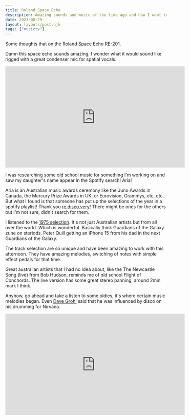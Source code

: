 ```yaml
---
title: Roland Space Echo
description: Amazing sounds and music of the time ago and how I want to use it to model sound better with AI
date: 2023-08-29
layout: layouts/post.njk
tags: ["musictv"]
---
```


Some thoughts that on the [Roland Space Echo RE-201](https://www.roland.com/global/products/rc_re-201_space_echo/).

Damn this space echo sounds amazing, I wonder what it would sound like rigged with a great condenser mic for spatial vocals.

<iframe width="560" height="315" src="https://www.youtube.com/embed/y3Whi-g-0A0?si=WR7OwFKyaZ2QFmD8" title="YouTube video player" frameborder="0" allow="accelerometer; autoplay; clipboard-write; encrypted-media; gyroscope; picture-in-picture; web-share" referrerpolicy="strict-origin-when-cross-origin" allowfullscreen></iframe>

I was researching some old school music for something I'm working on and saw my daughter's name appear in the Spotify search! Aria!

Aria is an Australian music awards ceremony like the Juno Awards in Canada, the Mercury Prize Awards in UK, or Eurovision, Grammys, etc, etc. But what I found is that someone has put up the selections of the year in a spotify playlist! Thank you [re.disco.very](https://open.spotify.com/user/re.disco.very?si=aa5666f9d3494bbf)! There might be ones for the others but I'm not sure, didn't search for them.

I listened to the [1975 selection](https://open.spotify.com/playlist/2EWppXKgzkMqHO0A41vV4f?si=8d79e61864a44600). It's not just Australian artists but from all over the world. Which is wonderful. Basically think Guardians of the Galaxy zune on steriods. Peter Quill getting an iPhone 15 from his dad in the next Guardians of the Galaxy.

The track selection are so unique and have been amazing to work with this afternoon. They have amazing melodies, switching of notes with simple effect pedals for that time.

Great australian artists that I had no idea about, like the The Newcastle Song (live) from Bob Hudson, reminds me of old school Flight of Conchords. The live version has some great stereo panning, around 2min mark I think.

Anyhow, go ahead and take a listen to some oldies, it's where certain music melodies began. Even [Dave Grohl](https://foofighters.com/) said that he was influenced by disco on his drumming for Nirvana.

<iframe width="560" height="315" src="https://www.youtube.com/embed/dZCrdSC2-1I?si=-qt__mGPIyiO1FoJ" title="YouTube video player" frameborder="0" allow="accelerometer; autoplay; clipboard-write; encrypted-media; gyroscope; picture-in-picture; web-share" referrerpolicy="strict-origin-when-cross-origin" allowfullscreen></iframe>
